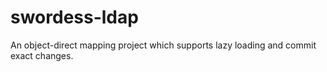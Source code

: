 swordess-ldap
=============

An object-direct mapping project which supports lazy loading and commit exact changes.
